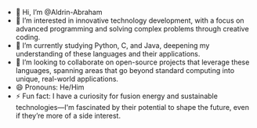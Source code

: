 - 👋 Hi, I’m @Aldrin-Abraham
- 👀 I’m interested in innovative technology development, with a focus on advanced programming and solving complex problems through creative coding.
- 🌱 I’m currently studying Python, C, and Java, deepening my understanding of these languages and their applications.
- 💞️ I’m looking to collaborate on open-source projects that leverage these languages, spanning areas that go beyond standard computing into unique, real-world applications.
- 😄 Pronouns: He/Him
- ⚡ Fun fact: I have a curiosity for fusion energy and sustainable technologies—I'm fascinated by their potential to shape the future, even if they’re more of a side interest.

<!---
Aldrin-Abraham/Aldrin-Abraham is a ✨ special ✨ repository because its `README.md` (this file) appears on your GitHub profile.
You can click the Preview link to take a look at your changes.
--->
